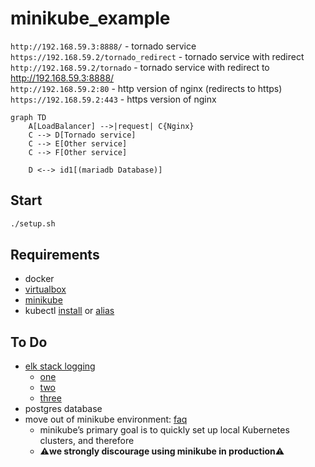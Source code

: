 # minikube_example
`http://192.168.59.3:8888/` - tornado service  
`https://192.168.59.2/tornado_redirect` - tornado service with redirect
`http://192.168.59.2/tornado` - tornado service with redirect to http://192.168.59.3:8888/  
`http://192.168.59.2:80` - http version of nginx (redirects to https)  
`https://192.168.59.2:443`  - https version of nginx  

```mermaid
graph TD
    A[LoadBalancer] -->|request| C{Nginx}
    C --> D[Tornado service]
    C --> E[Other service]
    C --> F[Other service]

    D <--> id1[(mariadb Database)]
```
## Start
```bash
./setup.sh
```

## Requirements
* docker 
* [virtualbox](https://www.virtualbox.org/wiki/Downloads)
* [minikube](https://minikube.sigs.k8s.io/docs/start/)
* kubectl [install](https://kubernetes.io/docs/tasks/tools/install-kubectl-macos/) or [alias](https://minikube.sigs.k8s.io/docs/handbook/kubectl/)

## To Do
* [elk stack logging](https://www.elastic.co/what-is/elk-stack)
    * [one](https://www.elastic.co/blog/kubernetes-observability-tutorial-k8s-log-monitoring-and-analysis-elastic-stack)
    * [two](https://www.weave.works/blog/kubernetes-observability-log-aggregation-using-elk-stack)
    * [three](https://coralogix.com/blog/kubernetes-logging-with-elasticsearch-fluentd-and-kibana/)
* postgres database
* move out of minikube environment: [faq](https://minikube.sigs.k8s.io/docs/faq/#how-can-i-access-a-minikube-cluster-from-a-remote-network)
    * minikube’s primary goal is to quickly set up local Kubernetes clusters, and therefore
    * ⚠️**we strongly discourage using minikube in production**⚠️
